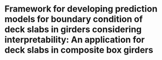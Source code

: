# Framework for developing prediction models for boundary condition of deck slabs in girders considering interpretability: An application for deck slabs in composite box girders
 
